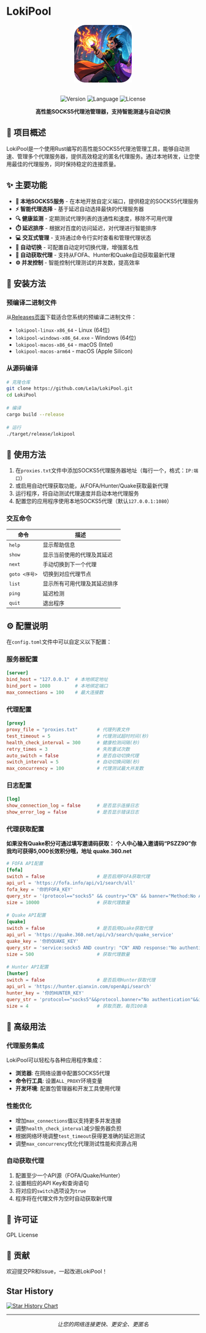 # LokiPool

<div align="center">

<div align="center">
  <img src="logo.png" alt="Logo" width="150" height="150">
</div>

</br>

![Version](https://img.shields.io/badge/版本-0.1.4-blue)
![Language](https://img.shields.io/badge/语言-Rust-orange)
![License](https://img.shields.io/badge/许可证-GPL-green)

**高性能SOCKS5代理池管理器，支持智能测速与自动切换**

</div>

## 📖 项目概述

LokiPool是一个使用Rust编写的高性能SOCKS5代理池管理工具，能够自动测速、管理多个代理服务器，提供高效稳定的匿名代理服务。通过本地转发，让您使用最佳的代理服务，同时保持稳定的连接质量。

## ✨ 主要功能

- **🚀 本地SOCKS5服务** - 在本地开放自定义端口，提供稳定的SOCKS5代理服务
- **⚡ 智能代理选择** - 基于延迟自动选择最快的代理服务器
- **🔍 健康监测** - 定期测试代理列表的连通性和速度，移除不可用代理
- **⏱️ 延迟排序** - 根据对百度的访问延迟，对代理进行智能排序
- **💻 交互式管理** - 支持通过命令行实时查看和管理代理状态
- **🔄 自动切换** - 可配置自动定时切换代理，增强匿名性
- **🔎 自动获取代理** - 支持从FOFA、Hunter和Quake自动获取最新代理
- **⚙️ 并发控制** - 智能控制代理测试的并发数，提高效率

## 🚀 安装方法

### 预编译二进制文件

从[Releases页面](https://github.com/Le1a/LokiPool/releases)下载适合您系统的预编译二进制文件：

- `lokipool-linux-x86_64` - Linux (64位)
- `lokipool-windows-x86_64.exe` - Windows (64位)
- `lokipool-macos-x86_64` - macOS (Intel)
- `lokipool-macos-arm64` - macOS (Apple Silicon)

### 从源码编译

```bash
# 克隆仓库
git clone https://github.com/Le1a/LokiPool.git
cd LokiPool

# 编译
cargo build --release

# 运行
./target/release/lokipool
```

## 📝 使用方法

1. 在`proxies.txt`文件中添加SOCKS5代理服务器地址（每行一个，格式：`IP:端口`）
2. 或启用自动代理获取功能，从FOFA/Hunter/Quake获取最新代理
3. 运行程序，将自动测试代理速度并启动本地代理服务
4. 配置您的应用程序使用本地SOCKS5代理（默认`127.0.0.1:1080`）

### 交互命令

| 命令 | 描述 |
|------|------|
| `help` | 显示帮助信息 |
| `show` | 显示当前使用的代理及其延迟 |
| `next` | 手动切换到下一个代理 |
| `goto <序号>` |  切换到对应代理节点 |
| `list` | 显示所有可用代理及其延迟排序 |
| `ping` | 延迟检测 |
| `quit` | 退出程序 |

## ⚙️ 配置说明

在`config.toml`文件中可以自定义以下配置：

### 服务器配置

```toml
[server]
bind_host = "127.0.0.1"  # 本地绑定地址
bind_port = 1080         # 本地绑定端口
max_connections = 100    # 最大连接数
```

### 代理配置

```toml
[proxy]
proxy_file = "proxies.txt"       # 代理列表文件
test_timeout = 5                 # 代理测试超时时间(秒)
health_check_interval = 300      # 健康检测间隔(秒)
retry_times = 3                  # 失败重试次数
auto_switch = false              # 是否自动切换代理
switch_interval = 5              # 自动切换间隔(秒)
max_concurrency = 100            # 代理测试最大并发数
```

### 日志配置

```toml
[log]
show_connection_log = false      # 是否显示连接日志
show_error_log = false           # 是否显示错误日志
```

### 代理获取配置
**如果没有Quake积分可通过填写邀请码获取：
个人中心输入邀请码“PSZZ90”你我均可获得5,000长效积分哦，地址 quake.360.net**

```toml
# FOFA API配置
[fofa]
switch = false                   # 是否启用FOFA获取代理
api_url = 'https://fofa.info/api/v1/search/all'
fofa_key = '你的FOFA_KEY'
query_str = '(protocol=="socks5" && country="CN" && banner="Method:No Authentication") && after="2025-02-25"' # 时间可以自定义
size = 10000                     # 获取代理数量

# Quake API配置
[quake]
switch = false                   # 是否启用Quake获取代理
api_url = 'https://quake.360.net/api/v3/search/quake_service'
quake_key = '你的QUAKE_KEY'
query_str = 'service:socks5 AND country: "CN" AND response:"No authentication"'
size = 500                       # 获取代理数量

# Hunter API配置
[hunter]
switch = false                   # 是否启用Hunter获取代理
api_url = 'https://hunter.qianxin.com/openApi/search'
hunter_key = '你的HUNTER_KEY'
query_str = 'protocol=="socks5"&&protocol.banner="No authentication"&&ip.country="CN"'
size = 4                         # 获取页数，每页100条
```

## 🔧 高级用法

### 代理服务集成

LokiPool可以轻松与各种应用程序集成：

- **浏览器**: 在网络设置中配置SOCKS5代理
- **命令行工具**: 设置`ALL_PROXY`环境变量
- **开发环境**: 配置包管理器和开发工具使用代理

### 性能优化

- 增加`max_connections`值以支持更多并发连接
- 调整`health_check_interval`减少服务器负担
- 根据网络环境调整`test_timeout`获得更准确的延迟测试
- 调整`max_concurrency`优化代理测试性能和资源占用

### 自动获取代理

1. 配置至少一个API源（FOFA/Quake/Hunter）
2. 设置相应的API Key和查询语句
3. 将对应的`switch`选项设为`true`
4. 程序将在代理文件为空时自动获取新代理

## 📜 许可证

GPL License

## 🤝 贡献

欢迎提交PR和Issue，一起改进LokiPool！

## Star History

[![Star History Chart](https://api.star-history.com/svg?repos=Le1a/LokiPool&type=Date)](https://star-history.com/#Le1a/LokiPool&Date)

---

<div align="center">
<i>让您的网络连接更快、更安全、更匿名</i>
</div>
